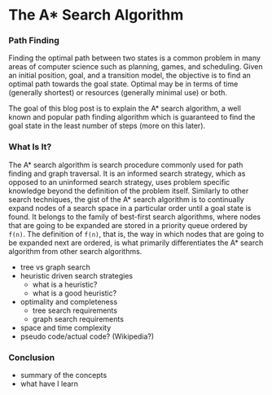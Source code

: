 # The A* Search Algorithm

### Path Finding
Finding the optimal path between two states is a common problem in many areas of computer science such as planning, games, and scheduling. Given an initial position, goal, and a transition model, the objective is to find an optimal path towards the goal state. Optimal may be in terms of time (generally shortest) or resources (generally minimal use) or both.

The goal of this blog post is to explain the A* search algorithm, a well known and popular path finding algorithm which is guaranteed to find the goal state in the least number of steps (more on this later).

### What Is It?
The A* search algorithm is search procedure commonly used for path finding and graph traversal. It is an informed search strategy, which as opposed to an uninformed search strategy, uses problem specific knowledge beyond the definition of the problem itself. Similarly to other search techniques, the gist of the A* search algorithm is to continually expand nodes of a search space in a particular order until a goal state is found. It belongs to the family of best-first search algorithms, where nodes that are going to be expanded are stored in a priority queue ordered by ``f(n)``. The definition of ``f(n)``, that is, the way in which nodes that are going to be expanded next are ordered, is what primarily differentiates the A* search algorithm from other search algorithms.

- tree vs graph search
- heuristic driven search strategies
  - what is a heuristic?
  - what is a good heuristic?
- optimality and completeness
  - tree search requirements
  - graph search requirements
- space and time complexity
- pseudo code/actual code? (Wikipedia?)

### Conclusion
- summary of the concepts
- what have I learn
